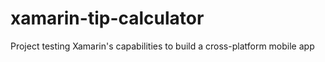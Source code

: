 # xamarin-tip-calculator
Project testing Xamarin's capabilities to build a cross-platform mobile app
